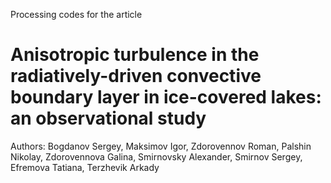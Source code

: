 Processing codes for the article
# Anisotropic turbulence in the radiatively-driven convective boundary layer in ice-covered lakes: an observational study

Authors:
Bogdanov Sergey, Maksimov Igor, Zdorovennov Roman, Palshin Nikolay, Zdorovennova Galina, Smirnovsky Alexander, Smirnov Sergey, Efremova Tatiana, Terzhevik Arkady
